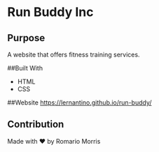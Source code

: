 # Run Buddy Inc

## Purpose 
A website that offers fitness training services.

##Built With
* HTML
* CSS

##Website
https://lernantino.github.io/run-buddy/

## Contribution 
Made with ❤️ by Romario Morris
